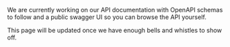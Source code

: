 We are currently working on our API documentation with OpenAPI schemas to follow and a public swagger UI so you can browse the API yourself.

This page will be updated once we have enough bells and whistles to show off.